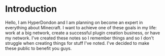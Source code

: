 # Introduction

Hello, I am HyperDondon and I am planning on become an expert in everything about Minecraft. I want to achieve one of these goals in my life: work at a big network, create a successful plugin creation business, or have my network. I've created these notes so I remember things and so I don't struggle when creating things for stuff I've noted. I've decided to make these public to benefit you guys.